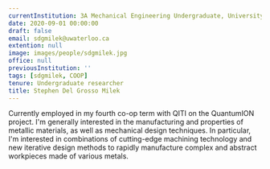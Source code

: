 ```yaml
---
currentInstitution: 3A Mechanical Engineering Undergraduate, University of Waterloo
date: 2020-09-01 00:00:00
draft: false
email: sdgmilek@uwaterloo.ca
extention: null
image: images/people/sdgmilek.jpg
office: null
previousInstitution: ''
tags: [sdgmilek, COOP]
tenure: Undergraduate researcher
title: Stephen Del Grosso Milek
---
```

Currently employed in my fourth co-op term with QITI on the QuantumION project. I'm generally interested in the manufacturing and properties of metallic materials, as well as mechanical design techniques. In particular, I'm interested in combinations of cutting-edge machining technology and new iterative design methods to rapidly manufacture complex and abstract workpieces made of various metals.